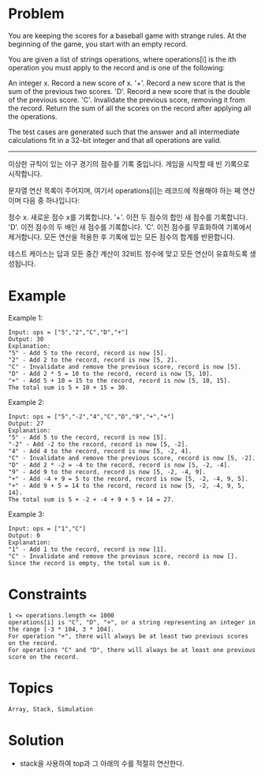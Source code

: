 # Problem
You are keeping the scores for a baseball game with strange rules. At the beginning of the game, you start with an empty record.

You are given a list of strings operations, where operations[i] is the ith operation you must apply to the record and is one of the following:

An integer x.
Record a new score of x.
'+'.
Record a new score that is the sum of the previous two scores.
'D'.
Record a new score that is the double of the previous score.
'C'.
Invalidate the previous score, removing it from the record.
Return the sum of all the scores on the record after applying all the operations.

The test cases are generated such that the answer and all intermediate calculations fit in a 32-bit integer and that all operations are valid.

---

이상한 규칙이 있는 야구 경기의 점수를 기록 중입니다. 게임을 시작할 때 빈 기록으로 시작합니다.

문자열 연산 목록이 주어지며, 여기서 operations[i]는 레코드에 적용해야 하는 째 연산이며 다음 중 하나입니다:

정수 x.
새로운 점수 x를 기록합니다.
'+'.
이전 두 점수의 합인 새 점수를 기록합니다.
'D'.
이전 점수의 두 배인 새 점수를 기록합니다.
'C'.
이전 점수를 무효화하여 기록에서 제거합니다.
모든 연산을 적용한 후 기록에 있는 모든 점수의 합계를 반환합니다.

테스트 케이스는 답과 모든 중간 계산이 32비트 정수에 맞고 모든 연산이 유효하도록 생성됩니다.

 
# Example

Example 1:

	Input: ops = ["5","2","C","D","+"]
	Output: 30
	Explanation:
	"5" - Add 5 to the record, record is now [5].
	"2" - Add 2 to the record, record is now [5, 2].
	"C" - Invalidate and remove the previous score, record is now [5].
	"D" - Add 2 * 5 = 10 to the record, record is now [5, 10].
	"+" - Add 5 + 10 = 15 to the record, record is now [5, 10, 15].
	The total sum is 5 + 10 + 15 = 30.
Example 2:

	Input: ops = ["5","-2","4","C","D","9","+","+"]
	Output: 27
	Explanation:
	"5" - Add 5 to the record, record is now [5].
	"-2" - Add -2 to the record, record is now [5, -2].
	"4" - Add 4 to the record, record is now [5, -2, 4].
	"C" - Invalidate and remove the previous score, record is now [5, -2].
	"D" - Add 2 * -2 = -4 to the record, record is now [5, -2, -4].
	"9" - Add 9 to the record, record is now [5, -2, -4, 9].
	"+" - Add -4 + 9 = 5 to the record, record is now [5, -2, -4, 9, 5].
	"+" - Add 9 + 5 = 14 to the record, record is now [5, -2, -4, 9, 5, 14].
	The total sum is 5 + -2 + -4 + 9 + 5 + 14 = 27.
Example 3:

	Input: ops = ["1","C"]
	Output: 0
	Explanation:
	"1" - Add 1 to the record, record is now [1].
	"C" - Invalidate and remove the previous score, record is now [].
	Since the record is empty, the total sum is 0.
 

# Constraints

	1 <= operations.length <= 1000
	operations[i] is "C", "D", "+", or a string representing an integer in the range [-3 * 104, 3 * 104].
	For operation "+", there will always be at least two previous scores on the record.
	For operations "C" and "D", there will always be at least one previous score on the record.

# Topics
	Array, Stack, Simulation

# Solution
- stack을 사용하여 top과 그 아래의 수를 적절히 연산한다.
